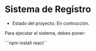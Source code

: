 <h1>Sistema de Registro</h1>

- Estado del proyecto: En contrucción.

Para ejecutar el sistema, debes poner:

```npm install react``

